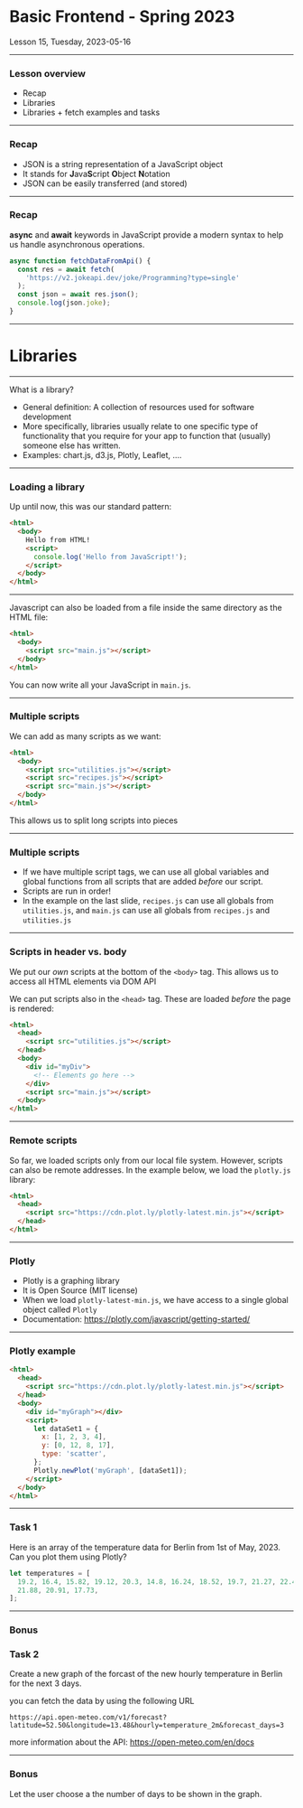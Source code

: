 <!-- .slide: id="lesson15" -->

# Basic Frontend - Spring 2023

Lesson 15, Tuesday, 2023-05-16

---

### Lesson overview

- Recap
- Libraries
- Libraries + fetch examples and tasks

---

### Recap

- JSON is a string representation of a JavaScript object
- It stands for **J**ava**S**cript **O**bject **N**otation
- JSON can be easily transferred (and stored)

---

### Recap

**async** and **await** keywords in JavaScript provide a modern syntax to help us handle asynchronous operations.

```js
async function fetchDataFromApi() {
  const res = await fetch(
    'https://v2.jokeapi.dev/joke/Programming?type=single'
  );
  const json = await res.json();
  console.log(json.joke);
}
```

---

<!-- .slide: id="libraries" -->

# Libraries

---

What is a library?

- General definition: A collection of resources used for software development
- More specifically, libraries usually relate to one specific type of functionality that you require for your app to function that (usually) someone else has written.
- Examples: chart.js, d3.js, Plotly, Leaflet, ....

---

### Loading a library

Up until now, this was our standard pattern:

```html
<html>
  <body>
    Hello from HTML!
    <script>
      console.log('Hello from JavaScript!');
    </script>
  </body>
</html>
```

---

Javascript can also be loaded from a file inside the same directory as the HTML file:

```html
<html>
  <body>
    <script src="main.js"></script>
  </body>
</html>
```

You can now write all your JavaScript in `main.js`.

---

### Multiple scripts

We can add as many scripts as we want:

```html
<html>
  <body>
    <script src="utilities.js"></script>
    <script src="recipes.js"></script>
    <script src="main.js"></script>
  </body>
</html>
```

This allows us to split long scripts into pieces

---

### Multiple scripts

- If we have multiple script tags, we can use all global variables and global functions from all scripts that are added _before_ our script.
- Scripts are run in order!
- In the example on the last slide, `recipes.js` can use all globals from `utilities.js`, and `main.js` can use all globals from `recipes.js` and `utilities.js`

---

### Scripts in header vs. body

We put our _own_ scripts at the bottom of the `<body>` tag. This allows us to access all HTML elements via DOM API

We can put scripts also in the `<head>` tag. These are loaded _before_ the page is rendered:

```html
<html>
  <head>
    <script src="utilities.js"></script>
  </head>
  <body>
    <div id="myDiv">
      <!-- Elements go here -->
    </div>
    <script src="main.js"></script>
  </body>
</html>
```

---

### Remote scripts

So far, we loaded scripts only from our local file system.
However, scripts can also be remote addresses. In the example below, we load the `plotly.js` library:

```html
<html>
  <head>
    <script src="https://cdn.plot.ly/plotly-latest.min.js"></script>
  </head>
</html>
```

---

### Plotly

- Plotly is a graphing library
- It is Open Source (MIT license)
- When we load `plotly-latest-min.js`, we have access to a single global object called `Plotly`
- Documentation: https://plotly.com/javascript/getting-started/

---

### Plotly example

```html
<html>
  <head>
    <script src="https://cdn.plot.ly/plotly-latest.min.js"></script>
  </head>
  <body>
    <div id="myGraph"></div>
    <script>
      let dataSet1 = {
        x: [1, 2, 3, 4],
        y: [0, 12, 8, 17],
        type: 'scatter',
      };
      Plotly.newPlot('myGraph', [dataSet1]);
    </script>
  </body>
</html>
```

---

### Task 1

Here is an array of the temperature data for Berlin from 1st of May, 2023. Can you plot them using Plotly?

```js
let temperatures = [
  19.2, 16.4, 15.82, 19.12, 20.3, 14.8, 16.24, 18.52, 19.7, 21.27, 22.4, 22.62,
  21.88, 20.91, 17.73,
];
```

---

### Bonus

### Task 2

Create a new graph of the forcast of the new hourly temperature in Berlin for the next 3 days.

you can fetch the data by using the following URL

```
https://api.open-meteo.com/v1/forecast?latitude=52.50&longitude=13.48&hourly=temperature_2m&forecast_days=3
```

more information about the API: https://open-meteo.com/en/docs

---

### Bonus

Let the user choose a the number of days to be shown in the graph.
